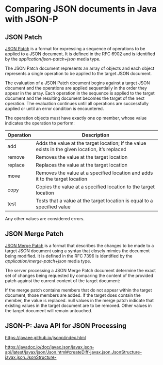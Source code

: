 # Comparing JSON documents in Java with JSON-P

## JSON Patch
[JSON Patch](https://tools.ietf.org/html/rfc6902) is a format for expressing a sequence of operations to be applied to a JSON document. It is defined in the RFC 6902 and is identified by the _application/json-patch+json_ media type.

The JSON Patch document represents an array of objects and each object represents a single operation to be applied to the target JSON document.

The evaluation of a JSON Patch document begins against a target JSON document and the operations are applied sequentially in the order they appear in the array. Each operation in the sequence is applied to the target document and the resulting document becomes the target of the next operation. The evaluation continues until all operations are successfully applied or until an error condition is encountered.

The operation objects must have exactly one op member, whose value indicates the operation to perform:

| Operation | Description  |
|---|---|
| add  | Adds the value at the target location; if the value exists in the given location, it’s replaced  |
| remove  | Removes the value at the target location  |
| replace  | Replaces the value at the target location  |
| move  | Removes the value at a specified location and adds it to the target location  |
| copy  | Copies the value at a specified location to the target location  |
| test  | Tests that a value at the target location is equal to a specified value  |

Any other values are considered errors.

## JSON Merge Patch
[JSON Merge Patch](https://tools.ietf.org/html/rfc7396) is a format that describes the changes to be made to a target JSON document using a syntax that closely mimics the document being modified. It is defined in the RFC 7396 is identified by the _application/merge-patch+json_ media type.

The server processing a JSON Merge Patch document determine the exact set of changes being requested by comparing the content of the provided patch against the current content of the target document:

If the merge patch contains members that do not appear within the target document, those members are added.
If the target does contain the member, the value is replaced.
null values in the merge patch indicate that existing values in the target document are to be removed.
Other values in the target document will remain untouched.

## JSON-P: Java API for JSON Processing
https://javaee.github.io/jsonp/index.html

https://javadoc.io/doc/javax.json/javax.json-api/latest/javax/json/Json.html#createDiff-javax.json.JsonStructure-javax.json.JsonStructure- 
